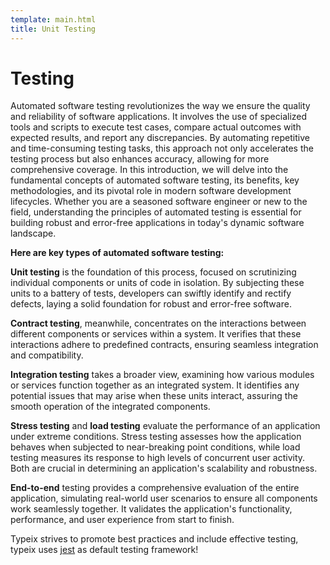 ```yaml
---
template: main.html
title: Unit Testing
---
```

# Testing
Automated software testing revolutionizes the way we ensure the quality and reliability of software applications. 
It involves the use of specialized tools and scripts to execute test cases, compare actual outcomes with expected results, 
and report any discrepancies. By automating repetitive and time-consuming testing tasks, this approach not only accelerates 
the testing process but also enhances accuracy, allowing for more comprehensive coverage. 
In this introduction, we will delve into the fundamental concepts of automated software testing, its benefits, key methodologies,
and its pivotal role in modern software development lifecycles. Whether you are a seasoned software engineer or new to the field, 
understanding the principles of automated testing is essential for building robust and error-free applications in 
today's dynamic software landscape.

**Here are key types of automated software testing:**

**Unit testing** is the foundation of this process, focused on scrutinizing individual components or units of code in isolation. 
By subjecting these units to a battery of tests, developers can swiftly identify and rectify defects, laying a solid foundation for 
robust and error-free software.

**Contract testing**, meanwhile, concentrates on the interactions between different components or services within a system. 
It verifies that these interactions adhere to predefined contracts, ensuring seamless integration and compatibility.

**Integration testing** takes a broader view, examining how various modules or services function together as an integrated system. 
It identifies any potential issues that may arise when these units interact, assuring the smooth operation of the integrated components.

**Stress testing** and **load testing** evaluate the performance of an application under extreme conditions. 
Stress testing assesses how the application behaves when subjected to near-breaking point conditions, 
while load testing measures its response to high levels of concurrent user activity. 
Both are crucial in determining an application's scalability and robustness.

**End-to-end** testing provides a comprehensive evaluation of the entire application, simulating real-world user scenarios 
to ensure all components work seamlessly together. It validates the application's functionality, performance, and 
user experience from start to finish.



Typeix strives to promote best practices and include effective testing,
typeix uses [jest](https://jestjs.io/) as default testing framework!
